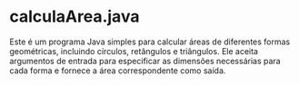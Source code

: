 # calculaArea.java
Este é um programa Java simples para calcular áreas de diferentes formas geométricas, incluindo círculos, retângulos e triângulos. Ele aceita argumentos de entrada para especificar as dimensões necessárias para cada forma e fornece a área correspondente como saída.
